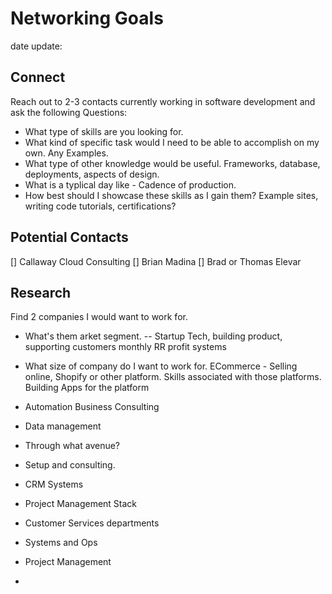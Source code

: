 # Networking Goals

date update:

## Connect

Reach out to 2-3 contacts currently working in software development and ask the following Questions:

- What type of skills are you looking for.
- What kind of specific task would I need to be able to accomplish on my own. Any Examples.
- What type of other knowledge would be useful. Frameworks, database, deployments, aspects of design.
- What is a typlical day like - Cadence of production.
- How best should I showcase these skills as I gain them? Example sites, writing code tutorials, certifications?

## Potential Contacts

[] Callaway Cloud Consulting
[] Brian Madina
[] Brad or Thomas Elevar

## Research

Find 2 companies I would want to work for.

- What's them arket segment.
  -- Startup Tech, building product, supporting customers monthly RR profit systems
- What size of company do I want to work for.
  ECommerce - Selling online, Shopify or other platform. Skills associated with those platforms.
  Building Apps for the platform

- Automation Business Consulting
- Data management
- Through what avenue?
- Setup and consulting.
- CRM Systems
- Project Management Stack
- Customer Services departments
- Systems and Ops
- Project Management
-
